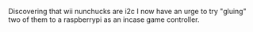 Discovering that wii nunchucks are i2c I now have an urge to try "gluing" two of them to a raspberrypi as an incase game controller.